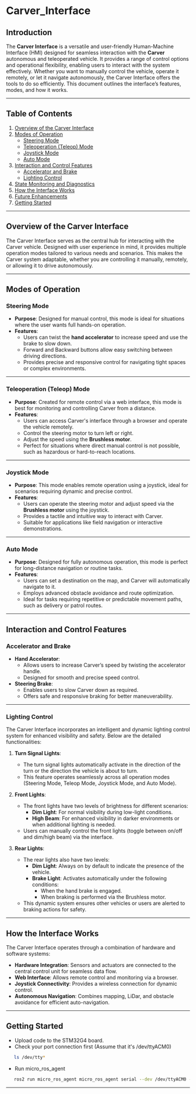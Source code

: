 # Carver_Interface

## Introduction

The **Carver Interface** is a versatile and user-friendly Human-Machine Interface (HMI) designed for seamless interaction with the **Carver** autonomous and teleoperated vehicle. It provides a range of control options and operational flexibility, enabling users to interact with the system effectively. Whether you want to manually control the vehicle, operate it remotely, or let it navigate autonomously, the Carver Interface offers the tools to do so efficiently. This document outlines the interface’s features, modes, and how it works.

---

## Table of Contents

1. [Overview of the Carver Interface](#overview-of-the-carver-interface)
2. [Modes of Operation](#modes-of-operation)
   - [Steering Mode](#steering-mode)
   - [Teleoperation (Teleop) Mode](#teleoperation-teleop-mode)
   - [Joystick Mode](#joystick-mode)
   - [Auto Mode](#auto-mode)
3. [Interaction and Control Features](#interaction-and-control-features)
   - [Accelerator and Brake](#accelerator-and-brake)
   - [Lighting Control](#lighting-control)
4. [State Monitoring and Diagnostics](#state-monitoring-and-diagnostics)
5. [How the Interface Works](#how-the-interface-works)
6. [Future Enhancements](#future-enhancements)
7. [Getting Started](#getting-started)

---

## Overview of the Carver Interface

The Carver Interface serves as the central hub for interacting with the Carver vehicle. Designed with user experience in mind, it provides multiple operation modes tailored to various needs and scenarios. This makes the Carver system adaptable, whether you are controlling it manually, remotely, or allowing it to drive autonomously.

---

## Modes of Operation

### Steering Mode
- **Purpose**: Designed for manual control, this mode is ideal for situations where the user wants full hands-on operation.
- **Features**:
  - Users can twist the **hand accelerator** to increase speed and use the brake to slow down.
  - Forward and Backward buttons allow easy switching between driving directions.
  - Provides precise and responsive control for navigating tight spaces or complex environments.

---

### Teleoperation (Teleop) Mode
- **Purpose**: Created for remote control via a web interface, this mode is best for monitoring and controlling Carver from a distance.
- **Features**:
  - Users can access Carver's interface through a browser and operate the vehicle remotely.
  - Control the steering motor to turn left or right.
  - Adjust the speed using the **Brushless motor**.
  - Perfect for situations where direct manual control is not possible, such as hazardous or hard-to-reach locations.

---

### Joystick Mode
- **Purpose**: This mode enables remote operation using a joystick, ideal for scenarios requiring dynamic and precise control.
- **Features**:
  - Users can operate the steering motor and adjust speed via the **Brushless motor** using the joystick.
  - Provides a tactile and intuitive way to interact with Carver.
  - Suitable for applications like field navigation or interactive demonstrations.

---

### Auto Mode
- **Purpose**: Designed for fully autonomous operation, this mode is perfect for long-distance navigation or routine tasks.
- **Features**:
  - Users can set a destination on the map, and Carver will automatically navigate to it.
  - Employs advanced obstacle avoidance and route optimization.
  - Ideal for tasks requiring repetitive or predictable movement paths, such as delivery or patrol routes.

---

## Interaction and Control Features

### Accelerator and Brake
- **Hand Accelerator**:
  - Allows users to increase Carver’s speed by twisting the accelerator handle.
  - Designed for smooth and precise speed control.
- **Steering Brake**:
  - Enables users to slow Carver down as required.
  - Offers safe and responsive braking for better maneuverability.

---

### Lighting Control

The Carver Interface incorporates an intelligent and dynamic lighting control system for enhanced visibility and safety. Below are the detailed functionalities:

1. **Turn Signal Lights**:
   - The turn signal lights automatically activate in the direction of the turn or the direction the vehicle is about to turn.
   - This feature operates seamlessly across all operation modes (Steering Mode, Teleop Mode, Joystick Mode, and Auto Mode).

2. **Front Lights**:
   - The front lights have two levels of brightness for different scenarios:
     - **Dim Light**: For normal visibility during low-light conditions.
     - **High Beam**: For enhanced visibility in darker environments or when additional lighting is needed.
   - Users can manually control the front lights (toggle between on/off and dim/high beam) via the interface.

3. **Rear Lights**:
   - The rear lights also have two levels:
     - **Dim Light**: Always on by default to indicate the presence of the vehicle.
     - **Brake Light**: Activates automatically under the following conditions:
       - When the hand brake is engaged.
       - When braking is performed via the Brushless motor.
   - This dynamic system ensures other vehicles or users are alerted to braking actions for safety.

---

## How the Interface Works

The Carver Interface operates through a combination of hardware and software systems:
- **Hardware Integration**: Sensors and actuators are connected to the central control unit for seamless data flow.
- **Web Interface**: Allows remote control and monitoring via a browser.
- **Joystick Connectivity**: Provides a wireless connection for dynamic control.
- **Autonomous Navigation**: Combines mapping, LiDar, and obstacle avoidance for efficient auto-navigation.

---

## Getting Started
- Upload code to the STM32G4 board. 
- Check your port connection first (Assume that it's /dev/ttyACM0)
```bash
   ls /dev/tty*
```
- Run micro_ros_agent
```bash
   ros2 run micro_ros_agent micro_ros_agent serial --dev /dev/ttyACM0 -b 2000000
```
---
